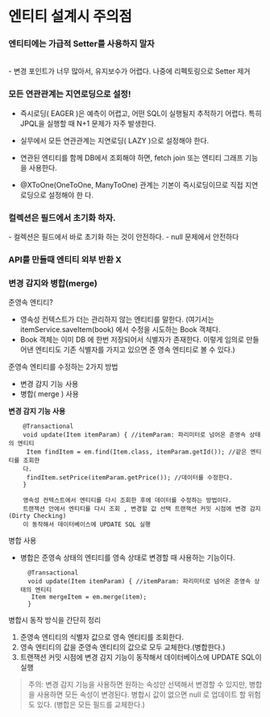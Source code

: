 # 엔티티 설계시 주의점

<h3><b>엔티티에는 가급적 Setter를 사용하지 말자</b></h3><br>
- 변경 포인트가 너무 많아서, 유지보수가 어렵다. 나중에 리펙토링으로 Setter 제거




<h3>모든 연관관계는 지연로딩으로 설정!</h3>

- 즉시로딩( EAGER )은 예측이 어렵고, 어떤 SQL이 실행될지 추적하기 어렵다. 특히 JPQL을 실행할 때 N+1 
문제가 자주 발생한다.
- 실무에서 모든 연관관계는 지연로딩( LAZY )으로 설정해야 한다.

- 연관된 엔티티를 함께 DB에서 조회해야 하면, fetch join 또는 엔티티 그래프 기능을 사용한다.
- @XToOne(OneToOne, ManyToOne) 관계는 기본이 즉시로딩이므로 직접 지연로딩으로 설정해야 한
다.


<h3>컬렉션은 필드에서 초기화 하자.</h3>
- 컬렉션은 필드에서 바로 초기화 하는 것이 안전하다.
  - null 문제에서 안전하다
  
  
<h3> API를 만들때 엔티티 외부 반환 X</h3>



<h3>변경 감지와 병합(merge)</h3>

준영속 엔티티?

- 영속성 컨텍스트가 더는 관리하지 않는 엔티티를 말한다. (여기서는 itemService.saveItem(book) 에서 수정을 시도하는 Book 객체다.<br>
- Book 객체는 이미 DB 에 한번 저장되어서 식별자가 존재한다. 이렇게 임의로 만들어낸 엔티티도 기존 식별자를 가지고 있으면 준
영속 엔티티로 볼 수 있다.)


준영속 엔티티를 수정하는 2가지 방법
- 변경 감지 기능 사용
- 병합( merge ) 사용

<b>변경 감지 기능 사용</b>

        @Transactional
        void update(Item itemParam) { //itemParam: 파리미터로 넘어온 준영속 상태의 엔티티
         Item findItem = em.find(Item.class, itemParam.getId()); //같은 엔티티를 조회한
        다.
         findItem.setPrice(itemParam.getPrice()); //데이터를 수정한다.
        }
        
        영속성 컨텍스트에서 엔티티를 다시 조회한 후에 데이터를 수정하는 방법이다.
        트랜잭션 안에서 엔티티를 다시 조회 , 변경할 값 선택 트랜잭션 커밋 시점에 변경 감지(Dirty Checking)
        이 동작해서 데이터베이스에 UPDATE SQL 실행
        
병합 사용

- 병합은 준영속 상태의 엔티티를 영속 상태로 변경할 때 사용하는 기능이다.


        @Transactional
        void update(Item itemParam) { //itemParam: 파리미터로 넘어온 준영속 상태의 엔티티
         Item mergeItem = em.merge(item);
        }      
        
병합시 동작 방식을 간단히 정리
1. 준영속 엔티티의 식별자 값으로 영속 엔티티를 조회한다.
2. 영속 엔티티의 값을 준영속 엔티티의 값으로 모두 교체한다.(병합한다.)
3. 트랜잭션 커밋 시점에 변경 감지 기능이 동작해서 데이터베이스에 UPDATE SQL이 실행
        
> 주의: 변경 감지 기능을 사용하면 원하는 속성만 선택해서 변경할 수 있지만, 병합을 사용하면 모든 속성이
변경된다. 병합시 값이 없으면 null 로 업데이트 할 위험도 있다. (병합은 모든 필드를 교체한다.)